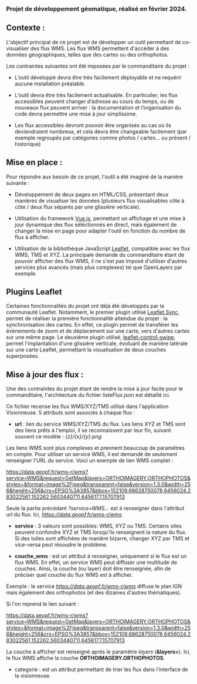 ### Projet de développement géomatique, réalisé en février 2024.

## Contexte :
L'objectif principal de ce projet est de développer un outil permettant de co-visualiser des flux WMS. Les flux WMS permettent d'accéder à des données géographiques, telles que des cartes ou des orthophotos.

Les contraintes suivantes ont été imposées par le commanditaire du projet :

- L’outil développé devra être très facilement déployable et ne requérir aucune installation 
préalable.

- L’outil devra être très facilement actualisable. En particulier, les flux accessibles peuvent 
changer d’adresse au cours du temps, ou de nouveaux flux peuvent arriver : la 
documentation et l’organisation du code devra permettre une mise à jour simplissime.

- Les flux accessibles devront pouvoir être organisés au cas où ils deviendraient nombreux, et 
cela devra être changeable facilement (par exemple regroupés par catégories comme photos 
/ cartes… ou présent / historique)


## Mise en place :
Pour répondre aux besoin de ce projet, l'outil a été imaginé de la manière suivante :
- Développement de deux pages en HTML/CSS, présentant deux manières de visualiser les données (plusieurs flux visualisables côte à côte / deux flux séparés par une glissière verticale).

- Utilisation du framework [Vue.js](https://fr.vuejs.org/), permettant un affichage et une mise à jour dynamique des flux séléctionnés en direct, mais également de changer la mise en page pour adapter l'outil en fonction du nombre de flux à afficher.

- Utilisation de la bibliothèque JavaScript [Leaflet](https://leafletjs.com), compatible avec les flux WMS, TMS et XYZ. La principale demande du commanditaire étant de pouvoir afficher des flux WMS, il ne s'est pas imposé d'utiliser d'autres services plus avancés (mais plus complexes) tel que OpenLayers par exemple.


## Plugins Leaflet
Certaines fonctionnalités du projet ont déjà été développés par la communauté Leaflet. Notamment, le premier plugin utilisé [Leaflet.Sync](https://github.com/jieter/Leaflet.Sync), permet de réaliser la première fonctionnalité attendue du projet : la synchronisation des cartes. En effet, ce plugin permet de transférer les évènements de zoom et de déplacement sur une carte, vers d'autres cartes sur une même page.
Le deuxième plugin utilisé, [leaflet-control-swipe](https://github.com/frogcat/leaflet-control-swipe), permet l'implantation d'une glissière verticale, évoluant de manière latérale sur une carte Leaflet, permettant la visualisation de deux couches superposées.


## Mise à jour des flux :
Une des contraintes du projet étant de rendre la mise à jour facile pour le commanditaire, l'architecture du fichier listeFlux.json est détaillé ici.

Ce fichier recense les flux WMS/XYZ/TMS utilisé dans l'application Visionneuse.
5 attributs sont associés à chaque flux :
- **url** : lien du service WMS/XYZ/TMS du flux.
Les liens XYZ et TMS sont des liens prêts à l'emploi, il se reconnaissent par leur fin, suivant souvent ce modèle : *{z}/{x}/{y}.png*

Les liens WMS sont plus complexes et prennent beaucoup de paramètres en compte. Pour utiliser un service WMS, il est demandé de seulement renseigner l'URL du service. Voici un exemple de lien WMS complet :

https://data.geopf.fr/wms-r/wms?service=WMS&request=GetMap&layers=ORTHOIMAGERY.ORTHOPHOTOS&styles=&format=image%2Fjpeg&transparent=false&version=1.3.0&width=256&height=256&crs=EPSG%3A3857&bbox=152109.68628750078,6456024.283022561,152262.5603440711,6456177.15707913

Seule la partie précédant *?service=WMS...* est à renseigner dans l'attribut url du flux.
Ici, *https://data.geopf.fr/wms-r/wms*.

- **service** : 3 valeurs sont possibles: WMS, XYZ ou TMS.
Certains sites peuvent confondre XYZ et TMS lorsqu'ils renseignent la nature du flux. Si des tuiles sont affichées de manière bizarre, changer XYZ par TMS et vice-versa peut résoudre le problème.

- **couche_wms** : est un attribut à renseigner, uniquement si le flux est un flux WMS. En effet, un service WMS peut diffuser une multitude de couches. Ainsi, la couche (ou layer) doit être renseignée, afin de préciser quel couche du flux WMS est à afficher.

Exemple : le service *https://data.geopf.fr/wms-r/wms* diffuse le plan IGN mais également des orthophotos (et des dizaines d'autres thématiques).

Si l'on reprend le lien suivant :

https://data.geopf.fr/wms-r/wms?service=WMS&request=GetMap&layers=ORTHOIMAGERY.ORTHOPHOTOS&styles=&format=image%2Fjpeg&transparent=false&version=1.3.0&width=256&height=256&crs=EPSG%3A3857&bbox=152109.68628750078,6456024.283022561,152262.5603440711,6456177.15707913

La couche à afficher est renseigné après le paramètre *layers* (**&layers=**). Ici, le flux WMS affiche la couche **ORTHOIMAGERY.ORTHOPHOTOS**.

- categorie : est un attribut permettant de trier les flux dans l'interface de la visionneuse.
